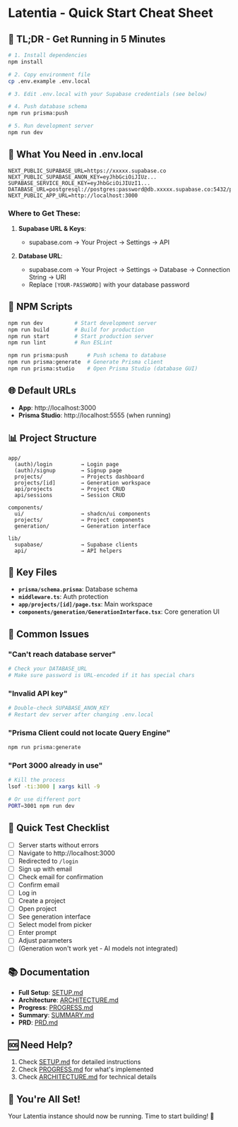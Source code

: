 # Latentia - Quick Start Cheat Sheet

## 🚀 TL;DR - Get Running in 5 Minutes

```bash
# 1. Install dependencies
npm install

# 2. Copy environment file
cp .env.example .env.local

# 3. Edit .env.local with your Supabase credentials (see below)

# 4. Push database schema
npm run prisma:push

# 5. Run development server
npm run dev
```

## 📝 What You Need in .env.local

```env
NEXT_PUBLIC_SUPABASE_URL=https://xxxxx.supabase.co
NEXT_PUBLIC_SUPABASE_ANON_KEY=eyJhbGciOiJIUz...
SUPABASE_SERVICE_ROLE_KEY=eyJhbGciOiJIUzI1...
DATABASE_URL=postgresql://postgres:password@db.xxxxx.supabase.co:5432/postgres
NEXT_PUBLIC_APP_URL=http://localhost:3000
```

### Where to Get These:

1. **Supabase URL & Keys**: 
   - supabase.com → Your Project → Settings → API

2. **Database URL**: 
   - supabase.com → Your Project → Settings → Database → Connection String → URI
   - Replace `[YOUR-PASSWORD]` with your database password

## 🏃 NPM Scripts

```bash
npm run dev          # Start development server
npm run build        # Build for production
npm run start        # Start production server
npm run lint         # Run ESLint

npm run prisma:push      # Push schema to database
npm run prisma:generate  # Generate Prisma client
npm run prisma:studio    # Open Prisma Studio (database GUI)
```

## 🌐 Default URLs

- **App**: http://localhost:3000
- **Prisma Studio**: http://localhost:5555 (when running)

## 📊 Project Structure

```
app/
  (auth)/login         → Login page
  (auth)/signup        → Signup page  
  projects/            → Projects dashboard
  projects/[id]        → Generation workspace
  api/projects         → Project CRUD
  api/sessions         → Session CRUD

components/
  ui/                  → shadcn/ui components
  projects/            → Project components
  generation/          → Generation interface

lib/
  supabase/            → Supabase clients
  api/                 → API helpers
```

## 🔑 Key Files

- **`prisma/schema.prisma`**: Database schema
- **`middleware.ts`**: Auth protection
- **`app/projects/[id]/page.tsx`**: Main workspace
- **`components/generation/GenerationInterface.tsx`**: Core generation UI

## 🐛 Common Issues

### "Can't reach database server"
```bash
# Check your DATABASE_URL
# Make sure password is URL-encoded if it has special chars
```

### "Invalid API key"
```bash
# Double-check SUPABASE_ANON_KEY
# Restart dev server after changing .env.local
```

### "Prisma Client could not locate Query Engine"
```bash
npm run prisma:generate
```

### "Port 3000 already in use"
```bash
# Kill the process
lsof -ti:3000 | xargs kill -9

# Or use different port
PORT=3001 npm run dev
```

## 🎯 Quick Test Checklist

- [ ] Server starts without errors
- [ ] Navigate to http://localhost:3000
- [ ] Redirected to `/login`
- [ ] Sign up with email
- [ ] Check email for confirmation
- [ ] Confirm email
- [ ] Log in
- [ ] Create a project
- [ ] Open project
- [ ] See generation interface
- [ ] Select model from picker
- [ ] Enter prompt
- [ ] Adjust parameters
- [ ] (Generation won't work yet - AI models not integrated)

## 📚 Documentation

- **Full Setup**: [SETUP.md](./SETUP.md)
- **Architecture**: [ARCHITECTURE.md](./ARCHITECTURE.md)
- **Progress**: [PROGRESS.md](./PROGRESS.md)
- **Summary**: [SUMMARY.md](./SUMMARY.md)
- **PRD**: [PRD.md](./PRD.md)

## 🆘 Need Help?

1. Check [SETUP.md](./SETUP.md) for detailed instructions
2. Check [PROGRESS.md](./PROGRESS.md) for what's implemented
3. Check [ARCHITECTURE.md](./ARCHITECTURE.md) for technical details

## 🎉 You're All Set!

Your Latentia instance should now be running. Time to start building! 🚀

